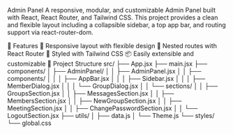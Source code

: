 Admin Panel
A responsive, modular, and customizable Admin Panel built with React, React Router, and Tailwind CSS. This project provides a clean and flexible layout including a collapsible sidebar, a top app bar, and routing support via react-router-dom.

🚀 Features
📐 Responsive layout with flexible design
🔁 Nested routes with React Router <Outlet />
🎨 Styled with Tailwind CSS
📦 Easily extensible and customizable
🧱 Project Structure
src/ ├── App.jsx ├── main.jsx ├── components/ │ ├── AdminPanel/ │ │ ├── AdminPanel.jsx │ │ ├── components/ │ │ │ ├── AppBar.jsx │ │ │ ├── Sidebar.jsx │ │ │ ├── MemberDialog.jsx │ │ │ └── GroupDialog.jsx │ │ └── sections/ │ │ ├── GroupsSection.jsx │ │ ├── MessagesSection.jsx │ │ ├── MembersSection.jsx │ │ ├── NewGroupSection.jsx │ │ ├── MeetingSection.jsx │ │ ├── ChangePasswordSection.jsx │ │ └── LogoutSection.jsx ├── utils/ │ ├── data.js │ └── Theme.js └── styles/ └── global.css
